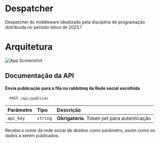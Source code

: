 
# Despatcher
Despatcher do middleware idealizado pela disciplina de programação distribuida no periodo letivo de 2023.1
#
# Arquitetura

![App Screenshot](https://cdn.discordapp.com/attachments/1110264962665943123/1110531478615502848/Captura_de_Tela_2023-05-23_as_08.35.19.png)

## Documentação da API

#### Envia publicação para a fila no rabbitmq da Rede social escolhida

```http
  POST /api/publicar
```

| Parâmetro   | Tipo       | Descrição                           |
| :---------- | :--------- | :---------------------------------- |
| `api_key` | `string` | **Obrigatório**. Token jwt para autenticação |

Recebe o nome da rede social de destino como parâmetro, assim como os dados a serem publicados.

